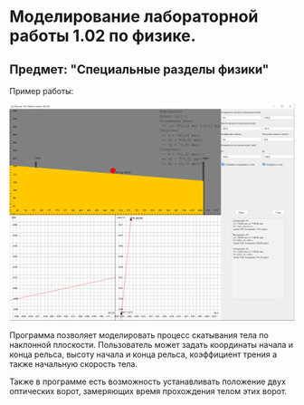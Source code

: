 # Моделирование лабораторной работы 1.02 по физике.
## Предмет: "Специальные разделы физики"

Пример работы:

![Preview](img/preview.png)

Программа позволяет моделировать процесс скатывания тела по наклонной плоскости.
Пользователь может задать координаты начала и конца рельса, высоту начала и конца рельса, коэффициент трения а также начальную скорость тела.

Также в программе есть возможность устанавливать положение двух оптических ворот, замеряющих время прохождения телом этих ворот.